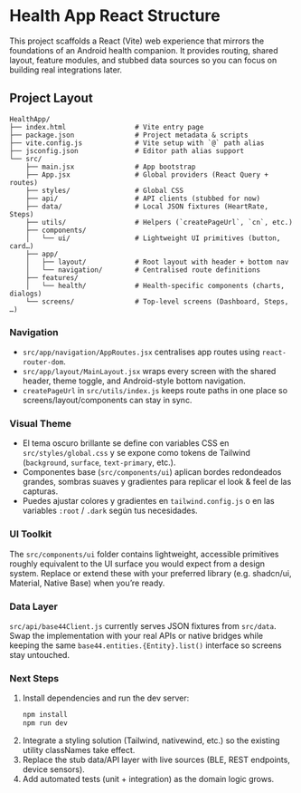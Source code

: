 # Health App React Structure

This project scaffolds a React (Vite) web experience that mirrors the foundations of an Android health companion. It provides routing, shared layout, feature modules, and stubbed data sources so you can focus on building real integrations later.

## Project Layout

```
HealthApp/
├── index.html                 # Vite entry page
├── package.json               # Project metadata & scripts
├── vite.config.js             # Vite setup with `@` path alias
├── jsconfig.json              # Editor path alias support
└── src/
    ├── main.jsx               # App bootstrap
    ├── App.jsx                # Global providers (React Query + routes)
    ├── styles/                # Global CSS
    ├── api/                   # API clients (stubbed for now)
    ├── data/                  # Local JSON fixtures (HeartRate, Steps)
    ├── utils/                 # Helpers (`createPageUrl`, `cn`, etc.)
    ├── components/
    │   └── ui/                # Lightweight UI primitives (button, card…)
    ├── app/
    │   ├── layout/            # Root layout with header + bottom nav
    │   └── navigation/        # Centralised route definitions
    ├── features/
    │   └── health/            # Health-specific components (charts, dialogs)
    └── screens/               # Top-level screens (Dashboard, Steps, …)
```

### Navigation

- `src/app/navigation/AppRoutes.jsx` centralises app routes using `react-router-dom`.
- `src/app/layout/MainLayout.jsx` wraps every screen with the shared header, theme toggle, and Android-style bottom navigation.
- `createPageUrl` in `src/utils/index.js` keeps route paths in one place so screens/layout/components can stay in sync.

### Visual Theme

- El tema oscuro brillante se define con variables CSS en `src/styles/global.css` y se expone como tokens de Tailwind (`background`, `surface`, `text-primary`, etc.).
- Componentes base (`src/components/ui`) aplican bordes redondeados grandes, sombras suaves y gradientes para replicar el look & feel de las capturas.
- Puedes ajustar colores y gradientes en `tailwind.config.js` o en las variables `:root` / `.dark` según tus necesidades.

### UI Toolkit

The `src/components/ui` folder contains lightweight, accessible primitives roughly equivalent to the UI surface you would expect from a design system. Replace or extend these with your preferred library (e.g. shadcn/ui, Material, Native Base) when you’re ready.

### Data Layer

`src/api/base44Client.js` currently serves JSON fixtures from `src/data`. Swap the implementation with your real APIs or native bridges while keeping the same `base44.entities.{Entity}.list()` interface so screens stay untouched.

### Next Steps

1. Install dependencies and run the dev server:
   ```bash
   npm install
   npm run dev
   ```
2. Integrate a styling solution (Tailwind, nativewind, etc.) so the existing utility classNames take effect.
3. Replace the stub data/API layer with live sources (BLE, REST endpoints, device sensors).
4. Add automated tests (unit + integration) as the domain logic grows.
